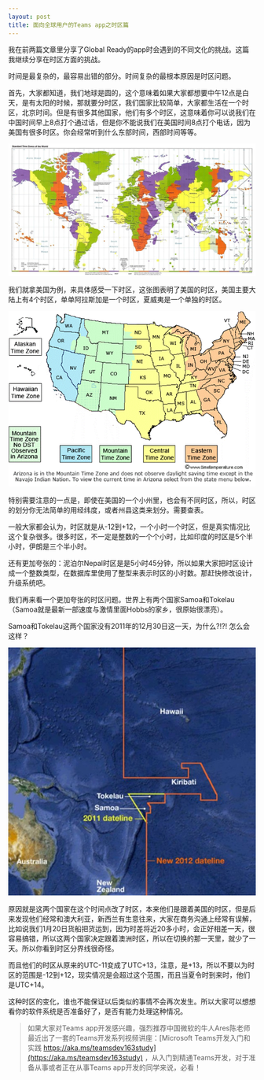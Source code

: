 ```yaml
---
layout: post
title: 面向全球用户的Teams app之时区篇
---
```


我在前两篇文章里分享了Global Ready的app时会遇到的不同文化的挑战。这篇我继续分享在时区方面的挑战。

时间是最复杂的，最容易出错的部分。时间复杂的最根本原因是时区问题。

首先，大家都知道，我们地球是圆的，这个意味着如果大家都想要中午12点是白天，是有太阳的时候，那就要分时区，我们国家比较简单，大家都生活在一个时区，北京时间。但是有很多其他国家，他们有多个时区，这意味着你可以说我们在中国时间早上8点打个通过话，但是你不能说我们在美国时间8点打个电话，因为美国有很多时区。你会经常听到什么东部时间，西部时间等等。

![TimeZone](../images/post20191223/001.jpg)

我们就拿美国为例，来具体感受一下时区，这张图表明了美国的时区，美国主要大陆上有4个时区，单单阿拉斯加是一个时区，夏威夷是一个单独的时区。

![TimeZone](../images/post20191223/002.gif)

特别需要注意的一点是，即使在美国的一个小州里，也会有不同时区，所以，时区的划分你无法简单的用经纬度，或者州县这类来划分。需要查表。

一般大家都会认为，时区就是从-12到+12，一个小时一个时区，但是真实情况比这个复杂很多。很多时区，不一定是整数的一个个小时，比如印度的时区是5个半小时，伊朗是三个半小时。

还有更加夸张的：泥泊尔Nepal时区是是5小时45分钟，所以如果大家把时区设计成一个整数类型，在数据库里使用了整型来表示时区的小时数。那赶快修改设计，升级系统吧。

我们再来看一个更加夸张的时区问题。世界上有两个国家Samoa和Tokelau（Samoa就是最新一部速度与激情里面Hobbs的家乡，很原始很漂亮）。

Samoa和Tokelau这两个国家没有2011年的12月30日这一天，为什么?!?! 怎么会这样？

![TimeZone](../images/post20191223/003.jpg)

原因就是这两个国家在这个时间点改了时区，本来他们是跟着美国的时区，但是后来发现他们经常和澳大利亚，新西兰有生意往来，大家在商务沟通上经常有误解，比如说我们1月20日货船把货运到，因为时差将近20多小时，会正好相差一天，很容易搞错，所以这两个国家决定跟着澳洲时区，所以在切换的那一天里，就少了一天。所以你看到时区分界线很奇怪。

而且他们的时区从原来的UTC-11变成了UTC+13，注意，是+13，所以不要以为时区的范围是-12到+12，现实情况是会超过这个范围，而且当夏令时到来时，他们是UTC+14。

这种时区的变化，谁也不能保证以后类似的事情不会再次发生。所以大家可以想想看你的软件系统是否准备好了，是否有能力处理这种情况。

> 如果大家对Teams app开发感兴趣，强烈推荐中国微软的牛人Ares陈老师最近出了一套的Teams开发系列视频讲座：[Microsoft Teams开发入门和实践 https://aka.ms/teamsdev163study](https://aka.ms/teamsdev163study) ，从入门到精通Teams开发，对于准备从事或者正在从事Teams app开发的同学来说，必看！
